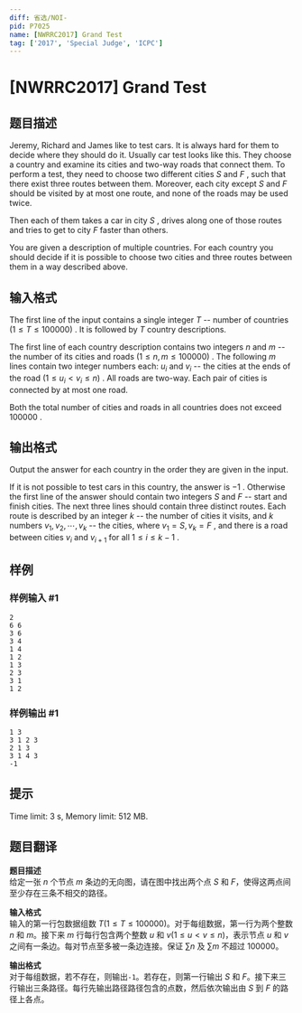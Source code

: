 ```yaml
---
diff: 省选/NOI-
pid: P7025
name: [NWRRC2017] Grand Test
tag: ['2017', 'Special Judge', 'ICPC']
---
```

# [NWRRC2017] Grand Test
## 题目描述



Jeremy, Richard and James like to test cars. It is always hard for them to decide where they should do it. Usually car test looks like this. They choose a country and examine its cities and two-way roads that connect them. To perform a test, they need to choose two different cities $S$ and $F$ , such that there exist three routes between them. Moreover, each city except $S$ and $F$ should be visited by at most one route, and none of the roads may be used twice.

Then each of them takes a car in city $S$ , drives along one of those routes and tries to get to city $F$ faster than others.

You are given a description of multiple countries. For each country you should decide if it is possible to choose two cities and three routes between them in a way described above.


## 输入格式



The first line of the input contains a single integer $T$ -- number of countries $(1 \le T \le 100 000)$ . It is followed by $T$ country descriptions.

The first line of each country description contains two integers $n$ and $m$ -- the number of its cities and roads $(1 \le n , m \le 100 000)$ . The following $m$ lines contain two integer numbers each: $u_{i}$ and $v_{i}$ -- the cities at the ends of the road $(1 \le u_{i} < v_{i} \le n)$ . All roads are two-way. Each pair of cities is connected by at most one road.

Both the total number of cities and roads in all countries does not exceed $100 000$ .


## 输出格式



Output the answer for each country in the order they are given in the input.

If it is not possible to test cars in this country, the answer is $−1$ . Otherwise the first line of the answer should contain two integers $S$ and $F$ -- start and finish cities. The next three lines should contain three distinct routes. Each route is described by an integer $k$ -- the number of cities it visits, and $k$ numbers $v_{1}, v_{2}, \cdots , v_{k}$ -- the cities, where $v_{1} = S , v_{k} = F$ , and there is a road between cities $v_{i}$ and $v_{i+1}$ for all $1 \le i \le k − 1$ .


## 样例

### 样例输入 #1
```
2
6 6
3 6
3 4
1 4
1 2
1 3
2 3
3 1
1 2

```
### 样例输出 #1
```
1 3
3 1 2 3
2 1 3
3 1 4 3
-1

```
## 提示

Time limit: 3 s, Memory limit: 512 MB. 


## 题目翻译

**题目描述**  
给定一张 $n$ 个节点 $m$ 条边的无向图，请在图中找出两个点 $S$ 和 $F$，使得这两点间至少存在三条不相交的路径。

**输入格式**   
输入的第一行包数据组数 $T(1 \leq T \leq 100000)$。对于每组数据，第一行为两个整数 $n$ 和 $m$。接下来 $m$ 行每行包含两个整数 $u$ 和 $v(1 \leq u < v \leq n)$，表示节点 $u$ 和 $v$ 之间有一条边。每对节点至多被一条边连接。保证 $\sum n$ 及 $\sum m$ 不超过 $100000$。

**输出格式**  
对于每组数据，若不存在，则输出`-1`。若存在，则第一行输出 $S$ 和 $F$。接下来三行输出三条路径。每行先输出路径路径包含的点数，然后依次输出由 $S$ 到 $F$ 的路径上各点。

